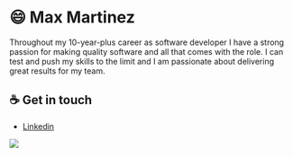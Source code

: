 # :smile: Max Martinez

Throughout my 10-year-plus career as software developer I have a strong passion for making quality software and all that comes with the role. I can test and push my skills to the limit and I am passionate about delivering great results for my team.

<!--
## How I work

Safety and trust
-->

## :coffee: Get in touch
* [Linkedin](https://www.linkedin.com/in/maxmartinezc/)


![](https://komarev.com/ghpvc/?username=maxmartinezc&color=green)
